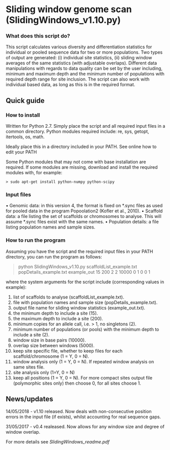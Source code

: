 # Sliding window genome scan (SlidingWindows_v1.10.py)

### What does this script do?

This script calculates various diversity and differentiation statistics for individual or pooled sequence data for two or more populations. Two types of output are generated: (i) individual site statistics, (ii) sliding window averages of the same statistics (with adjustable overlaps). Different data manipulations with regards to data quality can be set by the user including, minimum and maximum depth and the minimum number of populations with required depth range for site inclusion. The script can also work with individual based data, as long as this is in the required format.

## Quick guide

### How to install

Written for Python 2.7. Simply place the script and all required input files in a common directory. Python modules required include: re, sys, getopt, itertools, os, math.

Ideally place this in a directory included in your PATH. See online how to edit your PATH 

Some Python modules that may not come with base installation are required. If some modules are missing, download and install the required modules with, for example:

	> sudo apt-get install python-numpy python-scipy

### Input files

•	Genomic data: in this version 4, the format is fixed on *.sync files as used for pooled data in the program Popoolation2 (Kofler et al., 2010).
•	Scaffold data: a file listing the set of scaffolds or chromosomes to analyse. This will assume *.sync files exist with the same names.
•	Population details: a file listing population names and sample sizes.

### How to run the program

Assuming you have the script and the required input files in your PATH directory, you can run the program as follows:

> python SlidingWindows_v1.10.py scaffoldList_example.txt popDetails_example.txt example_out 15 200 2 2 10000 0 1 0 0 1

where the system arguments for the script include (corresponding values in example):

1.	list of scaffolds to analyse (scaffoldList_example.txt).
2.	file with population names and sample size (popDetails_example.txt). 
3.	output file name for sliding window statistics (example_out.txt).
4.	the minimum depth to include a site (15).
5.	the maximum depth to include a site (200).
6.	minimum copies for an allele call, i.e. > 1, no singletons (2).
7.	minimum number of populations (or pools) with the minimum depth to include a site (2).
8.	window size in base pairs (10000). 
9.	overlap size between windows (5000).
10.	 keep site specific file, whether to keep files for each scaffold/chromosome (1 = Y, 0 = N).
11.	 window analysis only (1 = Y, 0 = N). If repeated window analysis on same sites file.
12.	 site analysis only (1=Y, 0 = N)
13.	 keep all positions (1 = Y, 0 = N). For more compact sites output file (polymorphic sites only) then choose 0, for all sites choose 1.

## News/updates

14/05/2018 - v1.10 released. Now deals with non-consecutive position errors in the input file (if exists), whilst accounting for real sequence gaps.

31/05/2017 - v0.4 realeased. Now allows for any window size and degree of window overlap. 

For more details see *SlidingWindows_readme.pdf*

